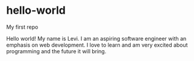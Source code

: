 # hello-world
My first repo

Hello world! My name is Levi. I am an aspiring software engineer with an emphasis on web development. I love to learn and am very excited about programming and the future it will bring.
